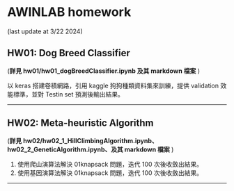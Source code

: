 # AWINLAB homework

(last update at 3/22 2024)

## HW01: Dog Breed Classifier

(**詳見 hw01/hw01_dogBreedClassifier.ipynb 及其 markdown 檔案** )

以 keras 搭建卷積網路，引用 kaggle 狗狗種類資料集來訓練，提供 validation 效能標準，並對 Testin set 預測後輸出結果。

---

## HW02: Meta-heuristic Algorithm

(**詳見 hw02/hw02_1_HillClimbingAlgorithm.ipynb、hw02_2_GeneticAlgorithm.ipynb、及其 markdown 檔案** )

1. 使用爬山演算法解決 01knapsack 問題，迭代 100 次後收斂出結果。
2. 使用基因演算法解決 01knapsack 問題，迭代 100 次後收斂出結果。

---
